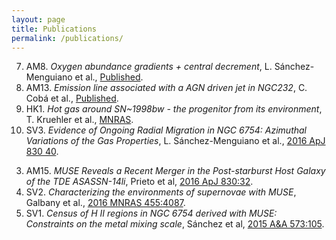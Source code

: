 ```yaml
---
layout: page
title: Publications
permalink: /publications/
---
```






<!-- Aitor NGC7469 -->
<!-- VESTIGE2 -->
<!-- Yize 2018cuf -->
<!-- Asier DTD -->
<!-- Hanin 16gkg -->
<!-- Claudia 17ivv -->
<!-- Eric LSQ14fmg -->
<!-- max gap1-->
<!-- Lyman 18cow-->
<!-- Azalee 18ivc-->
<!-- AMUSING++ -->
<!-- 100Ias -->
<!-- Schady paper -->
<!-- Meza 14jb  -->
<!-- Enrica SV -->
<!-- CSP2 paper (redshifts) -->
<!-- VESTIGE 1 paper -->
<!-- Lluís SL paper -->
<!-- Joe bullshit paper on DTD data -->
<!-- Hanin CC paper on HK data -->



7. AM8. _Oxygen abundance gradients + central decrement_, L. Sánchez-Menguiano et al., [Published](https://arxiv.org/abs/1710.01188).  
6. AM13. _Emission line associated with a AGN driven jet in NGC232_, C. Cobá et al., [Published](https://arxiv.org/abs/1711.02785).  
5. HK1. _Hot gas around SN~1998bw - the progenitor from its environment_, T. Kruehler et al., [MNRAS](http://adsabs.harvard.edu/abs/2017arXiv170205430K).  
4. SV3. _Evidence of Ongoing Radial Migration in NGC 6754: Azimuthal Variations of the Gas Properties_, L. Sánchez-Menguiano et al., [2016 ApJ 830 40](http://adsabs.harvard.edu/abs/2016ApJ...830L..40S).  
<!-- Hanin SSP paper on SV data -->
3. AM15. _MUSE Reveals a Recent Merger in the Post-starburst Host Galaxy of the TDE ASASSN-14li_, Prieto et al, [2016 ApJ 830:32](http://adsabs.harvard.edu/abs/2016ApJ...830L..32P).  
2. SV2. _Characterizing the environments of supernovae with MUSE_, Galbany et al., [2016 MNRAS 455:4087](http://adsabs.harvard.edu/abs/2016MNRAS.455.4087G).  
1. SV1. _Census of H II regions in NGC 6754 derived with MUSE: Constraints on the metal mixing scale_, Sánchez et al, [2015 A&A 573:105](http://adsabs.harvard.edu/abs/2015A%26A...573A.105S).









